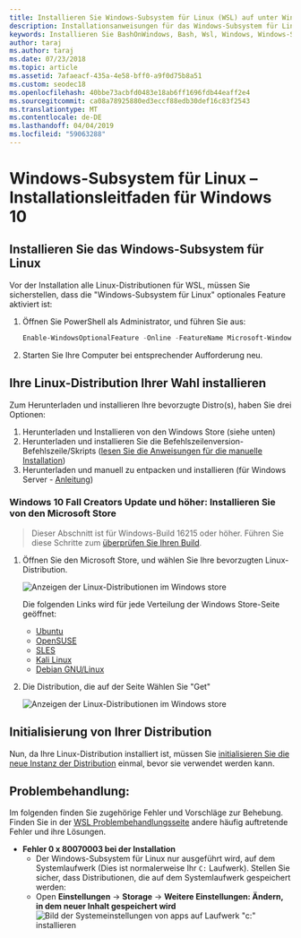 ```yaml
---
title: Installieren Sie Windows-Subsystem für Linux (WSL) auf unter Windows 10
description: Installationsanweisungen für das Windows-Subsystem für Linux unter Windows 10.
keywords: Installieren Sie BashOnWindows, Bash, Wsl, Windows, Windows-Subsystem für Linux, Windowssubsystem, Ubuntu, Debian, Suse, Windows 10
author: taraj
ms.author: taraj
ms.date: 07/23/2018
ms.topic: article
ms.assetid: 7afaeacf-435a-4e58-bff0-a9f0d75b8a51
ms.custom: seodec18
ms.openlocfilehash: 40bbe73acbfd0483e18ab6ff1696fdb44eaff2e4
ms.sourcegitcommit: ca08a78925880ed3eccf88edb30def16c83f2543
ms.translationtype: MT
ms.contentlocale: de-DE
ms.lasthandoff: 04/04/2019
ms.locfileid: "59063288"
---
```

# <a name="windows-subsystem-for-linux-installation-guide-for-windows-10"></a>Windows-Subsystem für Linux – Installationsleitfaden für Windows 10

## <a name="install-the-windows-subsystem-for-linux"></a>Installieren Sie das Windows-Subsystem für Linux

Vor der Installation alle Linux-Distributionen für WSL, müssen Sie sicherstellen, dass die "Windows-Subsystem für Linux" optionales Feature aktiviert ist:

1. Öffnen Sie PowerShell als Administrator, und führen Sie aus:
    ```powershell
    Enable-WindowsOptionalFeature -Online -FeatureName Microsoft-Windows-Subsystem-Linux
    ```

2. Starten Sie Ihre Computer bei entsprechender Aufforderung neu.

## <a name="install-your-linux-distribution-of-choice"></a>Ihre Linux-Distribution Ihrer Wahl installieren
Zum Herunterladen und installieren Ihre bevorzugte Distro(s), haben Sie drei Optionen:
1. Herunterladen und Installieren von den Windows Store (siehe unten)
1. Herunterladen und installieren Sie die Befehlszeilenversion-Befehlszeile/Skripts ([lesen Sie die Anweisungen für die manuelle Installation](install-manual.md))
1. Herunterladen und manuell zu entpacken und installieren (für Windows Server - [Anleitung](install-on-server.md))

### <a name="windows-10-fall-creators-update-and-later-install-from-the-microsoft-store"></a>Windows 10 Fall Creators Update und höher: Installieren Sie von den Microsoft Store

> Dieser Abschnitt ist für Windows-Build 16215 oder höher.  Führen Sie diese Schritte zum [überprüfen Sie Ihren Build](troubleshooting.md#check-your-build-number). 

1. Öffnen Sie den Microsoft Store, und wählen Sie Ihre bevorzugten Linux-Distribution.

    ![Anzeigen der Linux-Distributionen im Windows store](media/store.png)

    Die folgenden Links wird für jede Verteilung der Windows Store-Seite geöffnet:

    * [Ubuntu](https://www.microsoft.com/store/p/ubuntu/9nblggh4msv6)
    * [OpenSUSE](https://www.microsoft.com/store/apps/9njvjts82tjx)
    * [SLES](https://www.microsoft.com/store/apps/9p32mwbh6cns)
    * [Kali Linux](https://www.microsoft.com/store/apps/9PKR34TNCV07)
    * [Debian GNU/Linux](https://www.microsoft.com/store/apps/9MSVKQC78PK6)

1. Die Distribution, die auf der Seite Wählen Sie "Get"

    ![Anzeigen der Linux-Distributionen im Windows store](media/UbuntuStore.png)

## <a name="complete-initialization-of-your-distro"></a>Initialisierung von Ihrer Distribution
Nun, da Ihre Linux-Distribution installiert ist, müssen Sie [initialisieren Sie die neue Instanz der Distribution](initialize-distro.md) einmal, bevor sie verwendet werden kann.

## <a name="troubleshooting"></a>Problembehandlung: 

Im folgenden finden Sie zugehörige Fehler und Vorschläge zur Behebung. Finden Sie in der [WSL Problembehandlungsseite](troubleshooting.md) andere häufig auftretende Fehler und ihre Lösungen.

* **Fehler 0 x 80070003 bei der Installation**
    * Der Windows-Subsystem für Linux nur ausgeführt wird, auf dem Systemlaufwerk (Dies ist normalerweise Ihr `C:` Laufwerk). Stellen Sie sicher, dass Distributionen, die auf dem Systemlaufwerk gespeichert werden:  
    * Open **Einstellungen** -> **Storage** -> **Weitere Einstellungen: Ändern, in dem neuer Inhalt gespeichert wird**
    ![Bild der Systemeinstellungen von apps auf Laufwerk "c:" installieren](media/AppStorage.png)
